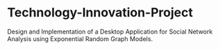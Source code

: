 # Technology-Innovation-Project
Design and Implementation of a Desktop Application for Social Network Analysis using Exponential Random Graph Models. 
